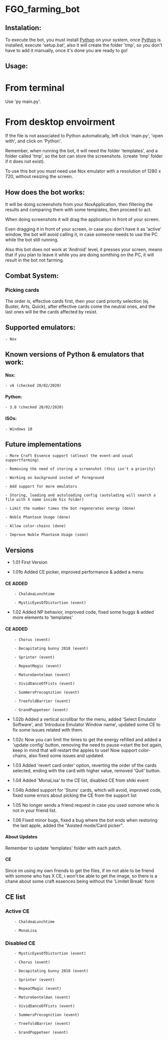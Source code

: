 # FGO_farming_bot


## Instalation:

To execute the bot, you must install [Python](https://www.python.org/downloads/) on your system, once [Python](https://www.python.org/downloads/) is installed, execute 'setup.bat', also it will create the folder 'tmp', so you don't have to add it manually, once it's done you are ready to go!


## Usage:

# From terminal

Use 'py main.py'.

# From desktop envoirment

If the file is not associated to Python automatically, left click 'main.py', 'open with', and click on 'Python'.

Remember, when running the bot, it will need the folder 'templates', and a folder called 'tmp', so the bot can store the screenshots. (create 'tmp' folder if it does not exist).

To use this bot you must need use Nox emulator with a resolution of 1280 x 720, without resizing the screen.


## How does the bot works:

It will be doing screenshots from your NoxApplication, then filtering the results and comparing them with some templates, then proceed to act.

When doing screenshots it will drag the application in front of your screen.

Even dragging it in front of your screen, in case you don't have it as 'active' window, the bot will avoid calling it, in case someone needs to use the PC while the bot still running.

Also this bot does not work at 'Android' level, it presses your screen, means that if you plan to leave it while you are doing somthing on the PC, it will result in the bot not farming.

## Combat System:

### Picking cards

The order is, effective cards first, then your card priority selection (ej. Buster, Arts, Quick), after effective cards come the neutral ones, and the last ones will be the cards affected by resist.


## Supported emulators:

    - Nox

## Known versions of Python & emulators that work:

#### Nox:

    - v6 (checked 20/02/2020)

#### Python:

    - 3.8 (checked 20/02/2020)

#### ISOs:

    - Windows 10


## Future implementations

    - More Craft Essence support (atleast the event-and usual supportfarming)

    - Removing the need of storing a screenshot (this isn't a priority)

    - Working on background insted of foreground

    - Add support for more emulators

    - Storing, loading and autoloading config (autolading will search a file with X name inside his folder)

    - Limit the number times the bot regenerates energy (done)

    - Noble Phantasm Usage (done)

    - Allow color-chains (done)

    - Improve Noble Phantasm Usage (soon)


## Versions

- 1.01 First Version

- 1.01b Added CE picker, improved performance & added a menu

#### CE ADDED

        - ChaldeaLunchtime

        - MysticEyesOfDistortion (event)

- 1.02 Added NP behavior, improved code, fixed some buggs & added more elements to 'templates'

#### CE ADDED

        - Chorus (event)

        - Decapitating bunny 2018 (event)

        - Sprinter (event)

        - RepeatMagic (event)

        - MatureGentelman (event)

        - VividDanceOfFists (event)

        - SummersPrecognition (event)

        - TreefoldBarrier (event)

        - GrandPuppeteer (event)

- 1.02b Added a vertical scrollbar for the menu, added 'Select Emulator Software', and 'Introduce Emulator Window name', updated some CE to fix some issues related with them.

- 1.02c Now you can limit the times to get the energy refilled and added a 'update config' button, removing the need to pause->start the bot again, keep in mind that will restart the apples to use! Now support color-chains, also fixed some issues and updated.

- 1.03 Added 'revert card order' option, reverting the order of the cards selected, ending with the card with higher value, removed 'Quit' button.

- 1.04 Added 'MonaLisa' to the CE list, disabled CE from shiki event

- 1.04b Added support for 'Stuns' cards, which will avoid, improved code, fixed some errors about picking the CE from the support list

- 1.05 No longer sends a friend request in case you used somone who is not in your friend list.

- 1.06 Fixed minor bugs, fixed a bug where the bot ends when restoring the last apple, added the "Asisted mode/Card picker".
#### About Updates

Remember to update 'templates' folder with each patch.


#### CE

Since im using my own friends to get the files, if im not able to be friend with somone who has X CE, i won't be able to get the image, so there is a chane about some craft essences being without the 'Limitet Break' form

## CE list

### Active CE

        - ChaldeaLunchtime

        - MonaLisa


### Disabled CE

        - MysticEyesOfDistortion (event)

        - Chorus (event)

        - Decapitating bunny 2018 (event)

        - Sprinter (event)

        - RepeatMagic (event)

        - MatureGentelman (event)

        - VividDanceOfFists (event)

        - SummersPrecognition (event)

        - TreefoldBarrier (event)

        - GrandPuppeteer (event)
